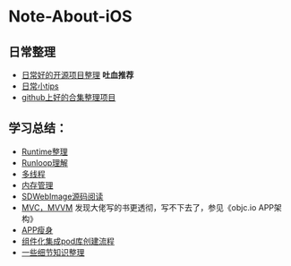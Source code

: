 # Note-About-iOS

## 日常整理

* [日常好的开源项目整理](https://github.com/HeathWang/Note-About-iOS/blob/master/DailySummary/日常整理.md) **吐血推荐**
* [日常小tips](https://github.com/HeathWang/Note-About-iOS/blob/master/DailySummary/开发问题总结.md)
* [github上好的合集整理项目](https://github.com/HeathWang/Note-About-iOS/blob/master/DailySummary/合集.md)


## 学习总结：

* [Runtime整理](https://github.com/HeathWang/Note-About-iOS/blob/master/KnowledgePoint/Runtime整理.md)
* [Runloop理解](https://github.com/HeathWang/Note-About-iOS/blob/master/KnowledgePoint/Runloop理解.md)
* [多线程](https://github.com/HeathWang/Note-About-iOS/blob/master/KnowledgePoint/多线程.md)
* [内存管理](https://github.com/HeathWang/Note-About-iOS/blob/master/KnowledgePoint/iOS内存管理.md)
* [SDWebImage源码阅读](https://github.com/HeathWang/Note-About-iOS/blob/master/KnowledgePoint/SDWebImage%20源码阅读.md)
* [MVC，MVVM](https://github.com/HeathWang/Note-About-iOS/blob/master/KnowledgePoint/iOS中各种架构理解.md) 发现大佬写的书更透彻，写不下去了，参见《objc.io APP架构》
* [APP瘦身](https://github.com/HeathWang/Note-About-iOS/blob/master/KnowledgePoint/APP瘦身.md)
* [组件化集成pod库创建流程](https://github.com/HeathWang/Note-About-iOS/blob/master/KnowledgePoint/pod创建公有库.md)
* [一些细节知识整理](https://github.com/HeathWang/Note-About-iOS/blob/master/KnowledgePoint/iOS小知识.md)
